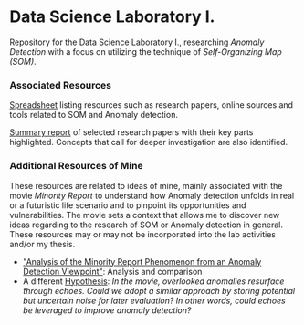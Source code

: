 # Data Science Laboratory I.

Repository for the Data Science Laboratory I., researching _Anomaly Detection_ with a focus on utilizing the technique of _Self-Organizing Map (SOM)_.

### Associated Resources

[Spreadsheet](https://docs.google.com/spreadsheets/d/1rDKdwMOLKnQuayU_AnBupcPnm2wv6lOy5tRuI6GTpLc/edit?usp=sharing)
listing resources such as research papers, online sources and tools related to SOM and Anomaly detection.

[Summary report](https://www.overleaf.com/read/qstfhmxkmhqg#9c3749)
of selected research papers with their key parts highlighted. Concepts that call for deeper investigation are also identified.

### Additional Resources of Mine

These resources are related to ideas of mine, mainly associated with the movie _Minority Report_ to understand how Anomaly detection unfolds in real or a futuristic life scenario and to pinpoint its opportunities and vulnerabilities. The movie sets a context that allows me to discover new ideas regarding to the research of SOM or Anomaly detection in general. These resources may or may not be incorporated into the lab activities and/or my thesis.

* ["Analysis of the Minority Report Phenomenon from an Anomaly Detection Viewpoint"](): Analysis and comparison
* A different [Hypothesis](): _In the movie, overlooked anomalies resurface through echoes. Could we adopt a similar approach by storing potential but uncertain noise for later evaluation? In other words, could echoes be leveraged to improve anomaly detection?_
